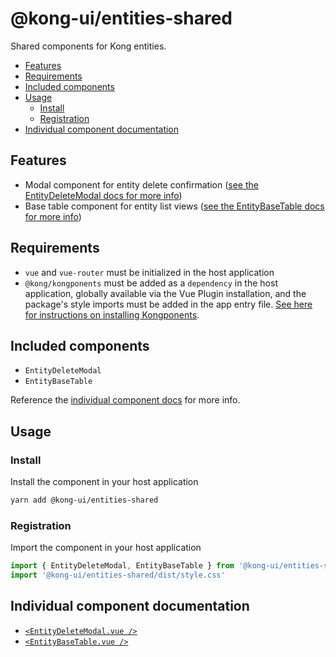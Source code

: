 # @kong-ui/entities-shared

Shared components for Kong entities.

- [Features](#features)
- [Requirements](#requirements)
- [Included components](#included-components)
- [Usage](#usage)
  - [Install](#install)
  - [Registration](#registration)
- [Individual component documentation](#individual-component-documentation)

## Features

- Modal component for entity delete confirmation ([see the EntityDeleteModal docs for more info](docs/entity-delete-modal.md))
- Base table component for entity list views ([see the EntityBaseTable docs for more info](docs/entity-base-table.md))

## Requirements

- `vue` and `vue-router` must be initialized in the host application
- `@kong/kongponents` must be added as a `dependency` in the host application, globally available via the Vue Plugin installation, and the package's style imports must be added in the app entry file. [See here for instructions on installing Kongponents](https://kongponents.konghq.com/#globally-install-all-kongponents).

## Included components

- `EntityDeleteModal`
- `EntityBaseTable`

Reference the [individual component docs](#individual-component-documentation) for more info.

## Usage

### Install

Install the component in your host application

```sh
yarn add @kong-ui/entities-shared
```

### Registration

Import the component in your host application

```ts
import { EntityDeleteModal, EntityBaseTable } from '@kong-ui/entities-shared'
import '@kong-ui/entities-shared/dist/style.css'
```

## Individual component documentation

- [`<EntityDeleteModal.vue />`](docs/entity-delete-modal.md)
- [`<EntityBaseTable.vue />`](docs/entity-basse-table.md)
